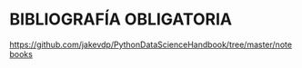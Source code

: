# BIBLIOGRAFÍA OBLIGATORIA 

https://github.com/jakevdp/PythonDataScienceHandbook/tree/master/notebooks
